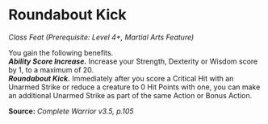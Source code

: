 # Roundabout Kick
*Class Feat (Prerequisite: Level 4+, Martial Arts Feature)*

You gain the following benefits.  
***Ability Score Increase.*** Increase your Strength, Dexterity or Wisdom score by 1, to a maximum of 20.  
***Roundabout Kick.*** Immediately after you score a Critical Hit with an Unarmed Strike or reduce a creature to 0 Hit Points with one, you can make an additional Unarmed Strike as part of the same Action or Bonus Action.



**Source:** *Complete Warrior v3.5, p.105*
